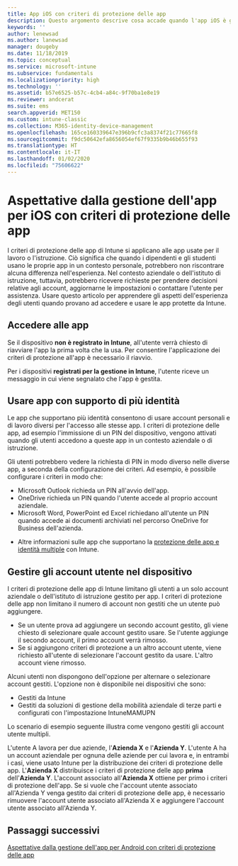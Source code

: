 ```yaml
---
title: App iOS con criteri di protezione delle app
description: Questo argomento descrive cosa accade quando l'app iOS è gestita in base ai criteri di protezione delle app.
keywords: ''
author: lenewsad
ms.author: lanewsad
manager: dougeby
ms.date: 11/18/2019
ms.topic: conceptual
ms.service: microsoft-intune
ms.subservice: fundamentals
ms.localizationpriority: high
ms.technology: ''
ms.assetid: b57e6525-b57c-4cb4-a84c-9f70ba1e8e19
ms.reviewer: andcerat
ms.suite: ems
search.appverid: MET150
ms.custom: intune-classic
ms.collection: M365-identity-device-management
ms.openlocfilehash: 165ce160339647e396b9cfc3a8374f21c77665f8
ms.sourcegitcommit: f9dc50642efa8656054ef67f9335b9b46b655f93
ms.translationtype: HT
ms.contentlocale: it-IT
ms.lasthandoff: 01/02/2020
ms.locfileid: "75606622"
---
```

# <a name="what-to-expect-when-your-ios-app-is-managed-by-app-protection-policies"></a>Aspettative dalla gestione dell'app per iOS con criteri di protezione delle app

I criteri di protezione delle app di Intune si applicano alle app usate per il lavoro o l'istruzione. Ciò significa che quando i dipendenti e gli studenti usano le proprie app in un contesto personale, potrebbero non riscontrare alcuna differenza nell'esperienza. Nel contesto aziendale o dell'istituto di istruzione, tuttavia, potrebbero ricevere richieste per prendere decisioni relative agli account, aggiornarne le impostazioni o contattare l'utente per assistenza. Usare questo articolo per apprendere gli aspetti dell'esperienza degli utenti quando provano ad accedere e usare le app protette da Intune.  

## <a name="access-apps"></a>Accedere alle app

Se il dispositivo **non è registrato in Intune**, all'utente verrà chiesto di riavviare l'app la prima volta che la usa. Per consentire l'applicazione dei criteri di protezione all'app è necessario il riavvio.

<!--- The following screenshot from the Skype app illustrates this restart request: --->

<!---  ![Screenshot of the iOS device showing PIN prompt](./media/end-user-mam-apps-ios/iOS_AppPINPrompt.png) --->

Per i dispositivi **registrati per la gestione in Intune**, l'utente riceve un messaggio in cui viene segnalato che l'app è gestita.

## <a name="use-apps-with-multi-identity-support"></a>Usare app con supporto di più identità

Le app che supportano più identità consentono di usare account personali e di lavoro diversi per l'accesso alle stesse app. I criteri di protezione delle app, ad esempio l'immissione di un PIN del dispositivo, vengono attivati quando gli utenti accedono a queste app in un contesto aziendale o di istruzione.   

Gli utenti potrebbero vedere la richiesta di PIN in modo diverso nelle diverse app, a seconda della configurazione dei criteri.  Ad esempio, è possibile configurare i criteri in modo che:       
* Microsoft Outlook richieda un PIN all'avvio dell'app. 
* OneDrive richieda un PIN quando l'utente accede al proprio account aziendale.  
* Microsoft Word, PowerPoint ed Excel richiedano all'utente un PIN quando accede ai documenti archiviati nel percorso OneDrive for Business dell'azienda.  

- Altre informazioni sulle app che supportano la [protezione delle app e identità multiple](https://www.microsoft.com/cloud-platform/microsoft-intune-apps) con Intune.  

## <a name="manage-user-accounts-on-the-device"></a>Gestire gli account utente nel dispositivo  

I criteri di protezione delle app di Intune limitano gli utenti a un solo account aziendale o dell'istituto di istruzione gestito per app. I criteri di protezione delle app non limitano il numero di account non gestiti che un utente può aggiungere.   

- Se un utente prova ad aggiungere un secondo account gestito, gli viene chiesto di selezionare quale account gestito usare. Se l'utente aggiunge il secondo account, il primo account verrà rimosso.
- Se si aggiungono criteri di protezione a un altro account utente, viene richiesto all'utente di selezionare l'account gestito da usare. L'altro account viene rimosso. 

Alcuni utenti non dispongono dell'opzione per alternare o selezionare account gestiti. L'opzione non è disponibile nei dispositivi che sono:
* Gestiti da Intune  
* Gestiti da soluzioni di gestione della mobilità aziendale di terze parti e configurati con l'impostazione IntuneMAMUPN 

Lo scenario di esempio seguente illustra come vengono gestiti gli account utente multipli.  

L'utente A lavora per due aziende, l'**Azienda X** e l'**Azienda Y**. L'utente A ha un account aziendale per ognuna delle aziende per cui lavora e, in entrambi i casi, viene usato Intune per la distribuzione dei criteri di protezione delle app. L'**Azienda X** distribuisce i criteri di protezione delle app **prima**  dell'**Azienda Y**. L'account associato all'**Azienda X** ottiene per primo i criteri di protezione dell'app. Se si vuole che l'account utente associato all'Azienda Y venga gestito dai criteri di protezione delle app, è necessario rimuovere l'account utente associato all'Azienda X e aggiungere l'account utente associato all'Azienda Y.  

## <a name="next-steps"></a>Passaggi successivi

[Aspettative dalla gestione dell'app per Android con criteri di protezione delle app](end-user-mam-apps-android.md)
